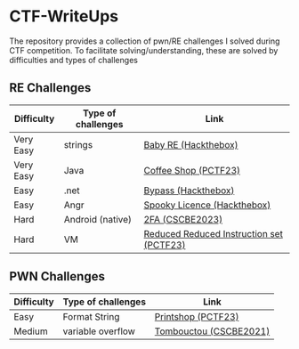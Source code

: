 # CTF-WriteUps
The repository provides a collection of pwn/RE challenges I solved during CTF competition. To facilitate solving/understanding, these are solved by difficulties and types of challenges

## RE Challenges

| Difficulty   | Type of challenges | Link  |
|--------------|-------------------|-------------------|
| Very Easy    | strings           | [Baby RE (Hackthebox)](https://github.com/MindSystemm/CTF-WriteUps/blob/master/RE/Very%20Easy/Baby%20RE%20(Hackthebox)/Baby%20RE.md)  |
| Very Easy    | Java              | [Coffee Shop (PCTF23)](https://github.com/MindSystemm/CTF-WriteUps/blob/master/Challenges/PatriotCTF23/Writeups.md#coffee-shop)  |
| Easy         | .net              | [Bypass (Hackthebox)](https://github.com/MindSystemm/CTF-WriteUps/blob/master/RE/Easy/Bypass%20(Hackthebox)/Bypass.md)  |
| Easy         | Angr              | [Spooky Licence (Hackthebox)](https://github.com/MindSystemm/CTF-WriteUps/blob/master/RE/Easy/Spooky%20Licence%20(Hackthebox)/Writeup.md)  |
| Hard         | Android (native)  | [2FA (CSCBE2023)](https://github.com/MindSystemm/CTF-WriteUps/blob/master/RE/Hard/2FA%20(CSCBE23)/2FA_solve.py)  |
| Hard | VM | [Reduced Reduced Instruction set (PCTF23)](https://github.com/MindSystemm/CTF-WriteUps/blob/master/Challenges/PatriotCTF23/Writeups.md#reduced-reduced-instruction-set) |

## PWN Challenges

| Difficulty   | Type of challenges | Link  |
|--------------|-------------------|-------------------|
| Easy         | Format String     | [Printshop (PCTF23)](https://github.com/MindSystemm/CTF-WriteUps/blob/master/Challenges/PatriotCTF23/Writeups.md#printshop) |
| Medium       | variable overflow           | [Tombouctou (CSCBE2021)](https://github.com/MindSystemm/CTF-WriteUps/blob/master/PWN/Medium/Tombouctou/Writeup.md)  |
